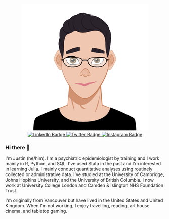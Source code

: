 <div id="avatar" align="center">
    <img src="https://github.com/yangjustinc/yangjustinc/blob/main/avatar.png" alt="Avatar"/>
</div>

<div id="badges" align="center">
  <a href="https://www.linkedin.com/in/yangjustinc/">
    <img src="https://img.shields.io/badge/LinkedIn-blue?style=for-the-badge&logo=linkedin&logoColor=white" alt="LinkedIn Badge"/>
  </a>
  <a href="https://twitter.com/JustinCYang">
    <img src="https://img.shields.io/badge/Twitter-blue?style=for-the-badge&logo=twitter&logoColor=white" alt="Twitter Badge"/>
  </a>
  <a href="[https://twitter.com/JustinCYang](https://www.instagram.com/yangjustinc)">
    <img src="https://img.shields.io/badge/Instagram-E4405F?style=for-the-badge&logo=instagram&logoColor=white" alt="Instagram Badge"/>
  </a>  
</div>

### Hi there 👋

I'm Justin (he/him). I'm a psychiatric epidemiologist by training and I work mainly in R, Python, and SQL. I've used Stata in the past and I'm interested in learning Julia. I mainly conduct quantitative analyses using routinely collected or administrative data. I've studied at the University of Cambridge, Johns Hopkins University, and the University of British Columbia. I now work at University College London and Camden & Islington NHS Foundation Trust. 

I'm originally from Vancouver but have lived in the United States and United Kingdom. When I'm not working, I enjoy travelling, reading, art house cinema, and tabletop gaming. 
